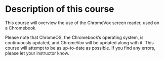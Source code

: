 # Description of this course

This course will overview the use of the ChromeVox screen reader, used
on a Chromebook.

Please note that ChromeOS, the Chromebook’s operating system, is
continuously updated, and ChromeVox will be updated along with it.
This course will attempt to be as up-to-date as possible. If you find
any errors, please let your instructor know.

